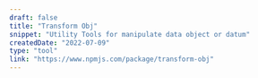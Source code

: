 ```yaml
---
draft: false
title: "Transform Obj"
snippet: "Utility Tools for manipulate data object or datum"
createdDate: "2022-07-09"
type: "tool"
link: "https://www.npmjs.com/package/transform-obj"
---
```

